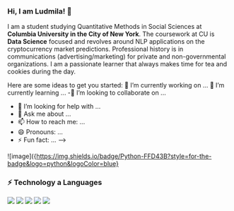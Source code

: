 ### Hi, I am Ludmila! 👋

I am a student studying Quantitative Methods in Social Sciences at **Columbia University in the City of New York**. The coursework at CU is **Data Science** focused and revolves around NLP applications on the cryptocurrency market predictions. Professional history is in communications (advertising/marketing) for private and non-governmental organizations. I am a passionate learner that always makes time for tea and cookies during the day.

Here are some ideas to get you started:
🔭 I’m currently working on ...
🌱 I’m currently learning ...
-👯 I’m looking to collaborate on ...
- 🤔 I’m looking for help with ...
- 💬 Ask me about ...
- 📫 How to reach me: ...
- 😄 Pronouns: ...
- ⚡ Fun fact: ...
-->

![image]({https://img.shields.io/badge/Python-FFD43B?style=for-the-badge&logo=python&logoColor=blue}

### ⚡ Technology a Languages
<img src="{https://img.shields.io/badge/Python-FFD43B?style=for-the-badge&logo=python&logoColor=blue}" />
<img src="{https://img.shields.io/badge/R-276DC3?style=for-the-badge&logo=r&logoColor=white}" />
<img src="{https://img.shields.io/badge/Plotly-239120?style=for-the-badge&logo=plotly&logoColor=white}" />
<img src="{https://img.shields.io/badge/qgis-3.24_Tisler-93b023?&style=for-the-badge&logo=qgis&logoColor=white}" />
<img src="{https://img.shields.io/badge/RStudio-75AADB?style=for-the-badge&logo=RStudio&logoColor=white}" />


